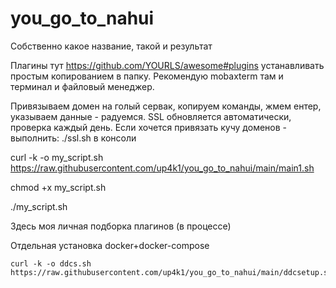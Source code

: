 # you_go_to_nahui
Собственно какое название, такой и результат

Плагины тут https://github.com/YOURLS/awesome#plugins устанавливать простым копированием в папку. Рекомендую mobaxterm там и терминал и файловый менеджер.


Привязываем домен на голый сервак, копируем команды, жмем ентер, указываем данные - радуемся. SSL обновляется автоматически, проверка каждый день. 
Если хочется привязать кучу доменов - выполнить: ./ssl.sh в консоли 

curl -k -o my_script.sh https://raw.githubusercontent.com/up4k1/you_go_to_nahui/main/main1.sh

chmod +x my_script.sh

./my_script.sh



Здесь моя личная подборка плагинов (в процессе)




Отдельная установка docker+docker-compose 

    curl -k -o ddcs.sh https://raw.githubusercontent.com/up4k1/you_go_to_nahui/main/ddcsetup.sh
